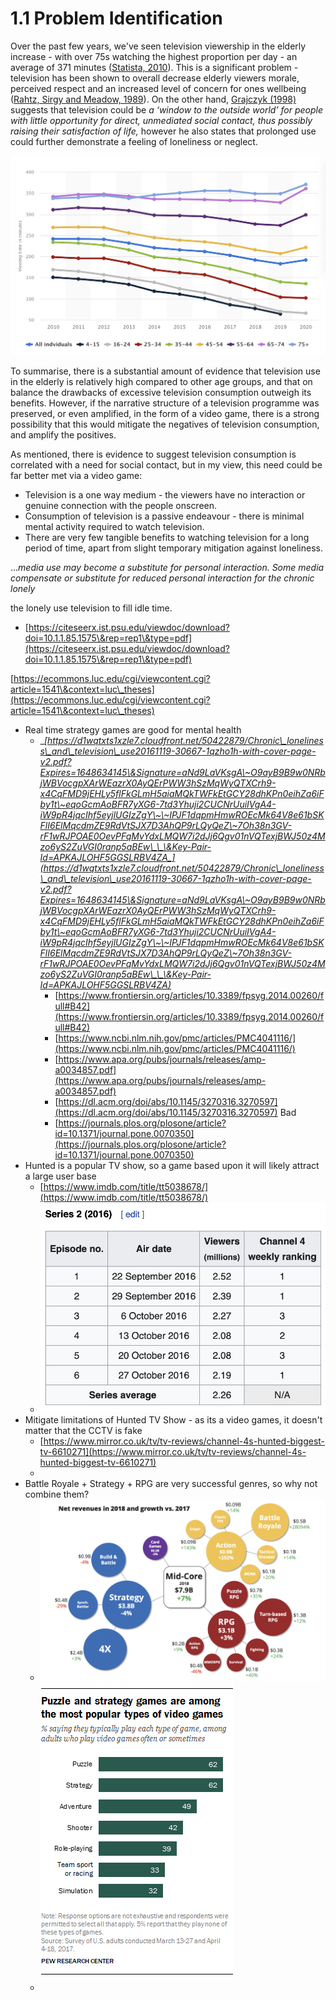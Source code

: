 # 1.1 Problem Identification

Over the past few years, we've seen television viewership in the elderly increase - with over 75s watching the highest proportion per day - an average of 371 minutes ([Statista, 2010](../reference-list.md)). This is a significant problem - television has been shown to overall decrease elderly viewers morale, perceived respect and an increased level of concern for ones wellbeing ([Rahtz, Sirgy and Meadow, 1989](../reference-list.md)). On the other hand, [Grajczyk (1998)](../reference-list.md) suggests that television could be _a ‘window to the outside world’ for people with little opportunity for direct, unmediated social contact, thus possibly raising their satisfaction of life,_ however he also states that prolonged use could further demonstrate a feeling of loneliness or neglect.

![Daily TV viewing time by age UK 2010-2017](../.gitbook/assets/image.png)

To summarise, there is a substantial amount of evidence that television use in the elderly is relatively high compared to other age groups, and that on balance the drawbacks of excessive television consumption outweigh its benefits. However, if the narrative structure of a television programme was preserved, or even amplified, in the form of a video game, there is a strong possibility that this would mitigate the negatives of television consumption, and amplify the positives.

As mentioned, there is evidence to suggest television consumption is correlated with a need for social contact, but in my view, this need could be far better met via a video game:

* Television is a one way medium - the viewers have no interaction or genuine connection with the people onscreen.
* Consumption of television is a passive endeavour - there is minimal mental activity required to watch television.
* There are very few tangible benefits to watching television for a long period of time, apart from slight temporary mitigation against loneliness.



..._media use may become a substitute for personal interaction. Some media compensate or substitute for reduced personal interaction for the chronic lonely_

the lonely use television to fill idle time.



* [https://citeseerx.ist.psu.edu/viewdoc/download?doi=10.1.1.85.1575\&rep=rep1\&type=pdf](https://citeseerx.ist.psu.edu/viewdoc/download?doi=10.1.1.85.1575\&rep=rep1\&type=pdf)

[https://ecommons.luc.edu/cgi/viewcontent.cgi?article=1541\&context=luc\_theses](https://ecommons.luc.edu/cgi/viewcontent.cgi?article=1541\&context=luc\_theses)

* Real time strategy games are good for mental health
  * __[_https://d1wqtxts1xzle7.cloudfront.net/50422879/Chronic\_loneliness\_and\_television\_use20161119-30667-1qzho1h-with-cover-page-v2.pdf?Expires=1648634145\&Signature=aNd9LaVKsgA\~O9ayB9B9w0NRbjWBVocgpXArWEazrX0AyQErPWW3hSzMqWyQTXCrh9-x4CqFMD9jEHLy5flFkGLmH5aiaMQkTWFkEtGCY28dhKPn0eihZa6iFby1t\~eqoGcmAoBFR7yXG6-7td3Yhuji2CUCNrUuiIVgA4-iW9pR4jqcIhf5eyjlUGIzZgY\~\~IPJF1dqpmHmwROEcMk64V8e61bSKFlI6ElMqcdmZE9RdVtSJX7D3AhQP9rLQyQeZ\~7Oh38n3GV-rF1wRJPOAE0OevPFqMvYdxLMQW7i2dJj6Qgv01nVQTexjBWJ50z4Mzo6yS2ZuVGI0ranp5aBEw\_\_\&Key-Pair-Id=APKAJLOHF5GGSLRBV4ZA_](https://d1wqtxts1xzle7.cloudfront.net/50422879/Chronic\_loneliness\_and\_television\_use20161119-30667-1qzho1h-with-cover-page-v2.pdf?Expires=1648634145\&Signature=aNd9LaVKsgA\~O9ayB9B9w0NRbjWBVocgpXArWEazrX0AyQErPWW3hSzMqWyQTXCrh9-x4CqFMD9jEHLy5flFkGLmH5aiaMQkTWFkEtGCY28dhKPn0eihZa6iFby1t\~eqoGcmAoBFR7yXG6-7td3Yhuji2CUCNrUuiIVgA4-iW9pR4jqcIhf5eyjlUGIzZgY\~\~IPJF1dqpmHmwROEcMk64V8e61bSKFlI6ElMqcdmZE9RdVtSJX7D3AhQP9rLQyQeZ\~7Oh38n3GV-rF1wRJPOAE0OevPFqMvYdxLMQW7i2dJj6Qgv01nVQTexjBWJ50z4Mzo6yS2ZuVGI0ranp5aBEw\_\_\&Key-Pair-Id=APKAJLOHF5GGSLRBV4ZA)__
    * [https://www.frontiersin.org/articles/10.3389/fpsyg.2014.00260/full#B42](https://www.frontiersin.org/articles/10.3389/fpsyg.2014.00260/full#B42)
    * [https://www.ncbi.nlm.nih.gov/pmc/articles/PMC4041116/](https://www.ncbi.nlm.nih.gov/pmc/articles/PMC4041116/)
    * [https://www.apa.org/pubs/journals/releases/amp-a0034857.pdf](https://www.apa.org/pubs/journals/releases/amp-a0034857.pdf)
    * [https://dl.acm.org/doi/abs/10.1145/3270316.3270597](https://dl.acm.org/doi/abs/10.1145/3270316.3270597) Bad
    * [https://journals.plos.org/plosone/article?id=10.1371/journal.pone.0070350](https://journals.plos.org/plosone/article?id=10.1371/journal.pone.0070350)
* Hunted is a popular TV show, so a game based upon it will likely attract a large user base
  * [https://www.imdb.com/title/tt5038678/](https://www.imdb.com/title/tt5038678/)
  * ![](<../.gitbook/assets/image (1).png>)
* Mitigate limitations of Hunted TV Show - as its a video games, it doesn't matter that the CCTV is fake
  * [https://www.mirror.co.uk/tv/tv-reviews/channel-4s-hunted-biggest-tv-6610271](https://www.mirror.co.uk/tv/tv-reviews/channel-4s-hunted-biggest-tv-6610271)
  *
* Battle Royale + Strategy + RPG are very successful genres, so why not combine them?
  * ![](<../.gitbook/assets/image (5).png>)![](<../.gitbook/assets/image (2).png>)
  *

